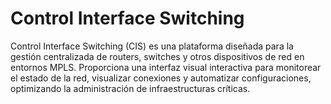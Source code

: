 # Control Interface Switching
 Control Interface Switching (CIS) es una plataforma diseñada para la gestión centralizada de routers, switches y otros dispositivos de red en entornos MPLS. Proporciona una interfaz visual interactiva para monitorear el estado de la red, visualizar conexiones y automatizar configuraciones, optimizando la administración de infraestructuras críticas.
